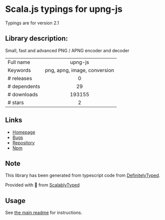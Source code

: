 
# Scala.js typings for upng-js

Typings are for version 2.1

## Library description:
Small, fast and advanced PNG / APNG encoder and decoder

|                    |                 |
| ------------------ | :-------------: |
| Full name          | upng-js |
| Keywords           | png, apng, image, conversion |
| # releases         | 0 |
| # dependents       | 29 |
| # downloads        | 193155 |
| # stars            | 2 |

## Links
- [Homepage](https://github.com/photopea/UPNG.js)
- [Bugs](https://github.com/photopea/UPNG.js/issues)
- [Repository](https://github.com/photopea/UPNG.js)
- [Npm](https://www.npmjs.com/package/upng-js)
    


## Note
This library has been generated from typescript code from [DefinitelyTyped](https://definitelytyped.org).

Provided with :purple_heart: from [ScalablyTyped](https://github.com/oyvindberg/ScalablyTyped)

## Usage
See [the main readme](../../readme.md) for instructions.


